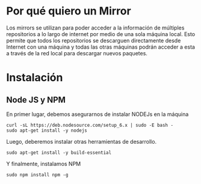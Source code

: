 # Por qué quiero un Mirror #

Los mirrors se utilizan para poder acceder a la información de múltiples repositorios a lo largo de internet por medio de una sola máquina local. Esto permite que todos los repositorios se descarguen directamente desde Internet con una máquina y todas las otras máquinas podrán acceder a esta a través de la red local para descargar nuevos paquetes.

# Instalación #

## Node JS y NPM ##

En primer lugar, debemos asegurarnos de instalar NODEJs en la máquina 

```
curl -sL https://deb.nodesource.com/setup_6.x | sudo -E bash -
sudo apt-get install -y nodejs
```

Luego, deberemos instalar otras herramientas de desarrollo.

```
sudo apt-get install -y build-essential
```

Y finalmente, instalamos NPM

```
sudo npm install npm -g
``` 
